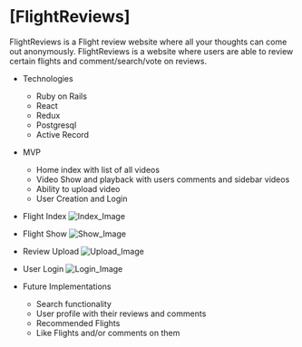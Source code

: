 
# [FlightReviews]

FlightReviews is a Flight review website where all your thoughts can come out anonymously. FlightReviews is a website where users are able to review certain flights and comment/search/vote on reviews.

* Technologies

  * Ruby on Rails 
  * React
  * Redux
  * Postgresql
  * Active Record

* MVP

  * Home index with list of all videos
  * Video Show and playback with users comments and sidebar videos
  * Ability to upload video
  * User Creation and Login


* Flight Index
![Index_Image](https://github.com/jonathanbgjo/FlightReviews/blob/master/app/assets/images/index.png)

* Flight Show
![Show_Image](https://github.com/jonathanbgjo/FlightReviews/blob/master/app/assets/images/showpage.png)

* Review Upload
![Upload_Image](https://github.com/jonathanbgjo/FlightReviews/blob/master/app/assets/images/uploadmkdown.png)

* User Login
![Login_Image](https://github.com/jonathanbgjo/FlightReviews/blob/master/app/assets/images/login.png)



* Future Implementations

  * Search functionality
  * User profile with their reviews and comments
  * Recommended Flights
  * Like Flights and/or comments on them








